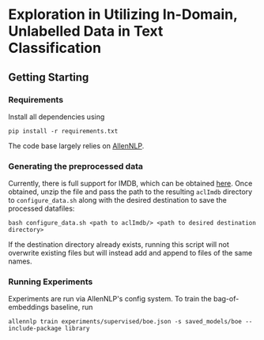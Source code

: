 # Exploration in Utilizing In-Domain, Unlabelled Data in Text Classification

## Getting Starting

### Requirements

Install all dependencies using
```
pip install -r requirements.txt
```

The code base largely relies on [AllenNLP](https://github.com/allenai/allennlp).

### Generating the preprocessed data
Currently, there is full support for IMDB, which can be obtained [here](http://ai.stanford.edu/~amaas/data/sentiment/). Once obtained, unzip the file and pass the path to the resulting `aclImdb` directory to `configure_data.sh` along with the desired destination to save the processed datafiles:

```
bash configure_data.sh <path to aclImdb/> <path to desired destination directory>
```

If the destination directory already exists, running this script will not overwrite existing files but will instead add and append to files of the same names.

### Running Experiments

Experiments are run via AllenNLP's config system. To train the bag-of-embeddings baseline, run

```
allennlp train experiments/supervised/boe.json -s saved_models/boe --include-package library
```

